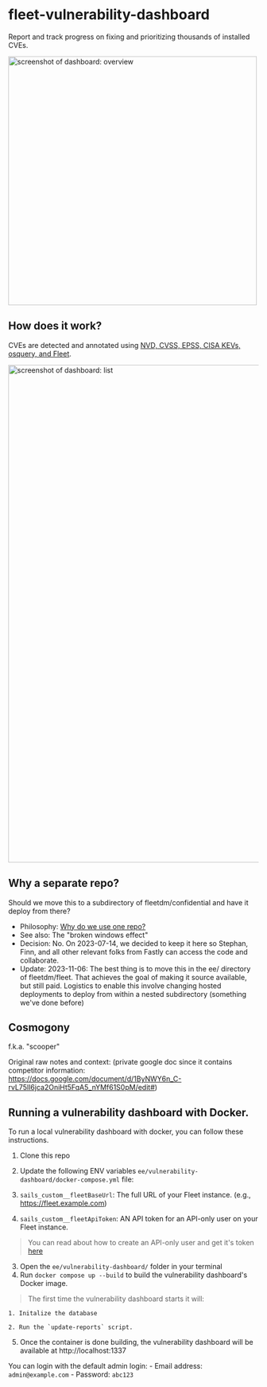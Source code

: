 # fleet-vulnerability-dashboard

Report and track progress on fixing and prioritizing thousands of installed CVEs.

<img width="500" alt="screenshot of dashboard: overview" src="https://github.com/fleetdm/fleet-vulnerability-dashboard/assets/618009/738517a2-2cae-4599-96aa-f555c8e44d1a">

## How does it work?
CVEs are detected and annotated using [NVD, CVSS, EPSS, CISA KEVs, osquery, and Fleet](https://fleetdm.com/docs/using-fleet/vulnerability-processing).

<img width="1000" alt="screenshot of dashboard: list" src="https://github.com/fleetdm/fleet-vulnerability-dashboard/assets/618009/f950fb96-e20b-4b84-bdb4-4506410bd1cb">


## Why a separate repo?

Should we move this to a subdirectory of fleetdm/confidential and have it deploy from there? 

- Philosophy: [Why do we use one repo?](https://fleetdm.com/handbook/company/why-this-way#why-do-we-use-one-repo)
- See also: The "broken windows effect"
- Decision: No. On 2023-07-14, we decided to keep it here so Stephan, Finn, and all other relevant folks from Fastly can access the code and collaborate.
- Update: 2023-11-06: The best thing is to move this in the ee/ directory of fleetdm/fleet.  That achieves the goal of making it source available, but still paid.  Logistics to enable this involve changing hosted deployments to deploy from within a nested subdirectory (something we've done before)


## Cosmogony
f.k.a. "scooper"

Original raw notes and context: (private google doc since it contains competitor information: https://docs.google.com/document/d/1ByNWY6n_C-rvL75lI6jca2OniHt5FqA5_nYMf61S0pM/edit#)



## Running a vulnerability dashboard with Docker.

To run a local vulnerability dashboard with docker, you can follow these instructions.

1. Clone this repo
2. Update the following ENV variables `ee/vulnerability-dashboard/docker-compose.yml` file:

  1. `sails_custom__fleetBaseUrl`: The full URL of your Fleet instance. (e.g., https://fleet.example.com)

  2. `sails_custom__fleetApiToken`: AN API token for an API-only user on your Fleet instance.

  >You can read about how to create an API-only user and get it's token [here](https://fleetdm.com/docs/using-fleet/fleetctl-cli#create-api-only-user)

3. Open the `ee/vulnerability-dashboard/` folder in your terminal
4. Run `docker compose up --build` to build the vulnerability dashboard's Docker image.

  > The first time the vulnerability dashboard starts it will:

    1. Initalize the database

    2. Run the `update-reports` script.

5. Once the container is done building, the vulnerability dashboard will be available at http://localhost:1337

  You can login with the default admin login:
    - Email address: `admin@example.com`
    - Password: `abc123`

